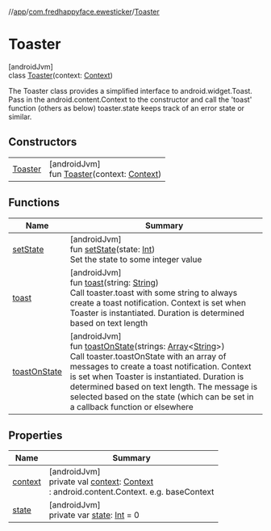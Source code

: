 //[app](../../../index.md)/[com.fredhappyface.ewesticker](../index.md)/[Toaster](index.md)

# Toaster

[androidJvm]\
class [Toaster](index.md)(context: [Context](https://developer.android.com/reference/kotlin/android/content/Context.html))

The Toaster class provides a simplified interface to android.widget.Toast. Pass in the android.content.Context to the constructor and call the 'toast' function (others as below) toaster.state keeps track of an error state or similar.

## Constructors

| | |
|---|---|
| [Toaster](-toaster.md) | [androidJvm]<br>fun [Toaster](-toaster.md)(context: [Context](https://developer.android.com/reference/kotlin/android/content/Context.html)) |

## Functions

| Name | Summary |
|---|---|
| [setState](set-state.md) | [androidJvm]<br>fun [setState](set-state.md)(state: [Int](https://kotlinlang.org/api/latest/jvm/stdlib/kotlin/-int/index.html))<br>Set the state to some integer value |
| [toast](toast.md) | [androidJvm]<br>fun [toast](toast.md)(string: [String](https://kotlinlang.org/api/latest/jvm/stdlib/kotlin/-string/index.html))<br>Call toaster.toast with some string to always create a toast notification. Context is set when Toaster is instantiated. Duration is determined based on text length |
| [toastOnState](toast-on-state.md) | [androidJvm]<br>fun [toastOnState](toast-on-state.md)(strings: [Array](https://kotlinlang.org/api/latest/jvm/stdlib/kotlin/-array/index.html)&lt;[String](https://kotlinlang.org/api/latest/jvm/stdlib/kotlin/-string/index.html)&gt;)<br>Call toaster.toastOnState with an array of messages to create a toast notification. Context is set when Toaster is instantiated. Duration is determined based on text length. The message is selected based on the state (which can be set in a callback function or elsewhere |

## Properties

| Name | Summary |
|---|---|
| [context](context.md) | [androidJvm]<br>private val [context](context.md): [Context](https://developer.android.com/reference/kotlin/android/content/Context.html)<br>: android.content.Context. e.g. baseContext |
| [state](state.md) | [androidJvm]<br>private var [state](state.md): [Int](https://kotlinlang.org/api/latest/jvm/stdlib/kotlin/-int/index.html) = 0 |
